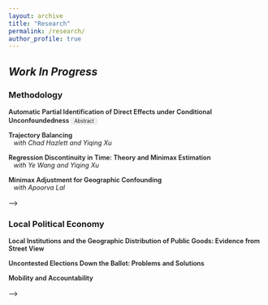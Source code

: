 ```yaml
---
layout: archive
title: "Research"
permalink: /research/
author_profile: true
---
```


<style>
.paper {
  margin-bottom: 1em;
}
.paper-title {
  font-weight: 600;
  font-size: 0.9em;
}
.abstract-toggle {
  display: inline-block;
  margin-top: 0.3em;
  font-size: 0.7em;
  padding: 0 5px;
  background-color: #f0f0f0;
  border: 1px solid #ddd;
  border-radius: 3px;
  cursor: pointer;
}
.coauthors {
  display: block;
  font-size: 0.9em;
  font-style: italic;
  margin-left: 10px;
}
.abstract {
  display: none;
  margin-top: 10px;
  margin-bottom: 10px;
  font-size: 0.9em;
  padding-left: 20px;
}
.abstract-checkbox {
  display: none;
}
.abstract-checkbox:checked + .abstract {
  display: block;
}
</style>

## _Work In Progress_

### Methodology

<div class="paper">
  <span class="paper-title">Automatic Partial Identification of Direct Effects under Conditional Unconfoundedness</span>
  <label for="abstract1" class="abstract-toggle">Abstract</label>
  <input type="checkbox" id="abstract1" class="abstract-checkbox">
  <div class="abstract">
    This paper develops a practical and performant algorithm for estimating sharp bounds on principal strata direct effects. I extend work on attrition problems to provide a nonparametric estimator under conditional unconfoundedness and monotonicity, more tenable assumptions than needed in popular methods for direct effect estimation. The estimator learns nuisance parameters via random forests and then learns the debiasing correction terms directly via a neural network. This approach blends the advantages of kernel-based quantile regression methods while improving finite-sample performance relative to plug-in estimation of the correction terms. I demonstrate the performance of the algorithm in simulations and apply the bounds to revisit canonical mediation problems in political science.
  </div>
</div>

<div class="paper">
  <span class="paper-title">Trajectory Balancing</span>
  <span class="coauthors">with Chad Hazlett and Yiqing Xu</span>
</div>

<div class="paper">
  <span class="paper-title">Regression Discontinuity in Time: Theory and Minimax Estimation</span>
  <span class="coauthors">with Ye Wang and Yiqing Xu</span>
</div>

<!--->
<div class="paper">
  <span class="paper-title">Minimax Adjustment for Geographic Confounding</span>
  <span class="coauthors">with Apoorva Lal</span>
</div>
-->

### Local Political Economy

<div class="paper">
  <span class="paper-title">Local Institutions and the Geographic Distribution of Public Goods: Evidence from Street View</span>
</div>

<div class="paper">
  <span class="paper-title">Uncontested Elections Down the Ballot: Problems and Solutions</span>
</div>

<!--->
<div class="paper">
  <span class="paper-title">Mobility and Accountability</span>
</div>
-->



<!--- 
* Minimax Adjustments for Spatial Confounding _(with Apoorva Lal)_
* Natural Amenities and Political Incentives: Evidence from Climate Change _(with Janet Malzahn)_
* Does Politics Need Tiebout? Local Distributive Politics and Residential Sorting
* The Chief and the Sheriff: Election vs. Appointment in Municipal Policing _(with Shun Yamaya)_
-->